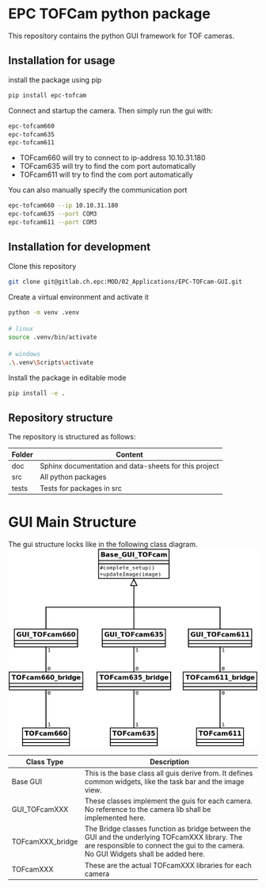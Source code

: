 # EPC TOFCam python package
This repository contains the python GUI framework for TOF cameras.

## Installation for usage
install the package using pip
```bash
pip install epc-tofcam
```

Connect and startup the camera. Then simply run the gui with: 
```bash 
epc-tofcam660
epc-tofcam635
epc-tofcam611
```
- TOFcam660 will try to connect to ip-address 10.10.31.180
- TOFcam635 will try to find the com port automatically
- TOFcam611 will try to find the com port automatically

You can also manually specify the communication port
```bash 
epc-tofcam660 --ip 10.10.31.180
epc-tofcam635 --port COM3
epc-tofcam611 --port COM3
```

## Installation for development

Clone this repository 
```bash
git clone git@gitlab.ch.epc:MOD/02_Applications/EPC-TOFcam-GUI.git
```

Create a virtual environment and activate it
```bash
python -m venv .venv  

# linux
source .venv/bin/activate

# windows
.\.venv\Scripts\activate
```

Install the package in editable mode
```bash
pip install -e .
```

## Repository structure

The repository is structured as follows:

Folder          | Content
----------------| ---------------------------------
doc             | Sphinx documentation and data-sheets for this project
src             | All python packages
tests           | Tests for packages in src


# GUI Main Structure
The gui structure locks like in the following class diagram.  
![GUI_Class_diagram](doc/source/images/GUI_Class_diagram.png)

Class Type      | Description
--------------- | ----------------------------------------
Base GUI        | This is the base class all guis derive from. It defines common widgets, like the task bar and the image view.
GUI_TOFcamXXX   | These classes implement the guis for each camera. No reference to the camera lib shall be implemented here.
TOFcamXXX_bridge | The Bridge classes function as bridge between the GUI and the underlying TOFcamXXX library. The are responsible to connect the gui to the camera. No GUI Widgets shall be added here. 
TOFcamXXX       | These are the actual TOFcamXXX libraries for each camera
